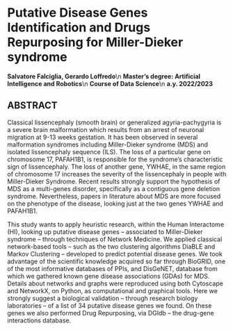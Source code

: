 # Putative Disease Genes Identification and Drugs Repurposing for Miller-Dieker syndrome
**Salvatore Falciglia, Gerardo Loffredo**\n
**Master’s degree: Artificial Intelligence and Robotics**\n
**Course of Data Science**\n
**a.y. 2022/2023**

## ABSTRACT

Classical lissencephaly (smooth brain) or generalized agyria-pachygyria is a severe brain malformation which results from an arrest of neuronal migration at 9-13 weeks gestation. It has been observed in several malformation syndromes including Miller-Dieker syndrome (MDS) and isolated lissencephaly sequence (ILS). The loss of a particular gene on chromosome 17, PAFAH1B1, is responsible for the syndrome’s characteristic sign of lissencephaly. The loss of another gene, YWHAE, in the same region of chromosome 17 increases the severity of the lissencephaly in people with Miller-Dieker Syndrome. Recent results strongly support the hypothesis of MDS as a multi-genes disorder, specifically as a contiguous gene deletion syndrome. Nevertheless, papers in literature about MDS are more focused on the phenotype of the disease, looking just at the two genes YWHAE and PAFAH1B1. 

This study wants to apply heuristic research, within the Human Interactome (HI), looking up putative disease genes – associated to Miller-Dieker syndrome – through techniques of Network Medicine. We applied classical network-based tools – such as the two clustering algorithms DiaBLE and Markov Clustering – developed to predict potential disease genes. We took advantage of the scientific knowledge acquired so far through BioGRID, one of the most informative databases of PPIs, and DisGeNET, database from which we gathered known gene disease associations (GDAs) for MDS. Details about networks and graphs were reproduced using both Cytoscape and NetworkX, on Python, as computational and graphical tools. Here we strongly suggest a biological validation – through research biology laboratories – of a list of 34 putative disease genes we found. On these genes we also performed Drug Repurposing, via DGIdb – the drug-gene interactions database.
